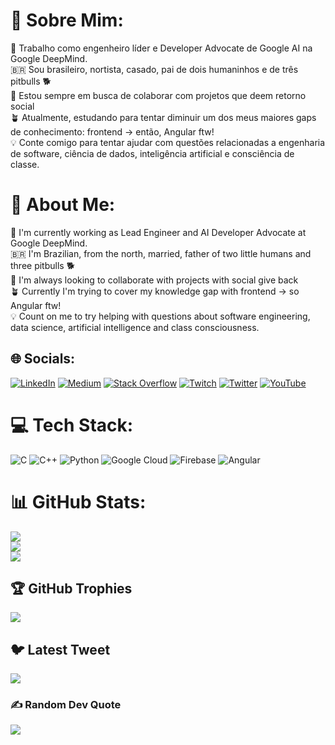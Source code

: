 # 💫 Sobre Mim:
🤖 Trabalho como engenheiro líder e Developer Advocate de Google AI na Google DeepMind.<br>🇧🇷 Sou brasileiro, nortista, casado, pai de dois humaninhos e de três pitbulls 🐕<br>🤝 Estou sempre em busca de colaborar com projetos que deem retorno social<br>🪴 Atualmente, estudando para tentar diminuir um dos meus maiores gaps de conhecimento: frontend -> então, Angular ftw!<br>💡 Conte comigo para tentar ajudar com questões relacionadas a engenharia de software, ciência de dados, inteligência artificial e consciência de classe.


# 💫 About Me:
🤖 I'm currently working as Lead Engineer and AI Developer Advocate at Google DeepMind.<br>🇧🇷 I'm Brazilian, from the north, married, father of two little humans and three pitbulls 🐕<br>🤝 I'm always looking to collaborate with projects with social give back<br>🪴 Currently I'm trying to cover my knowledge gap with frontend -> so Angular ftw!<br>💡 Count on me to try helping with questions about software engineering, data science, artificial intelligence and class consciousness.


## 🌐 Socials:
[![LinkedIn](https://img.shields.io/badge/LinkedIn-%230077B5.svg?logo=linkedin&logoColor=white)](https://linkedin.com/in/lucianommartins) [![Medium](https://img.shields.io/badge/Medium-12100E?logo=medium&logoColor=white)](https://medium.com/@lucianommartins) [![Stack Overflow](https://img.shields.io/badge/-Stackoverflow-FE7A16?logo=stack-overflow&logoColor=white)](https://stackoverflow.com/users/18227814) [![Twitch](https://img.shields.io/badge/Twitch-%239146FF.svg?logo=Twitch&logoColor=white)](https://twitch.tv/lucianommartins) [![Twitter](https://img.shields.io/badge/Twitter-%231DA1F2.svg?logo=Twitter&logoColor=white)](https://twitter.com/lucianommartins) [![YouTube](https://img.shields.io/badge/YouTube-%23FF0000.svg?logo=YouTube&logoColor=white)](https://youtube.com/@GoogleDevelopersBrasil) 


# 💻 Tech Stack:
![C](https://img.shields.io/badge/c-%2300599C.svg?style=plastic&logo=c&logoColor=white) ![C++](https://img.shields.io/badge/c++-%2300599C.svg?style=plastic&logo=c%2B%2B&logoColor=white) ![Python](https://img.shields.io/badge/python-3670A0?style=plastic&logo=python&logoColor=ffdd54) ![Google Cloud](https://img.shields.io/badge/Google%20Cloud-%234285F4.svg?style=plastic&logo=google-cloud&logoColor=white) ![Firebase](https://img.shields.io/badge/firebase-%23039BE5.svg?style=plastic&logo=firebase) ![Angular](https://img.shields.io/badge/angular-%23DD0031.svg?style=plastic&logo=angular&logoColor=white)
# 📊 GitHub Stats:
![](https://github-readme-stats.vercel.app/api?username=lucianommartins&theme=dark&hide_border=false&include_all_commits=true&count_private=true)<br/>
![](https://github-readme-streak-stats.herokuapp.com/?user=lucianommartins&theme=dark&hide_border=false)<br/>
![](https://github-readme-stats.vercel.app/api/top-langs/?username=lucianommartins&theme=dark&hide_border=false&include_all_commits=true&count_private=true&layout=compact)

## 🏆 GitHub Trophies
![](https://github-profile-trophy.vercel.app/?username=lucianommartins&theme=radical&no-frame=false&no-bg=true&margin-w=4)

## 🐦 Latest Tweet
[![](https://gtce.itsvg.in/api?username=lucianommartins)](https://github.com/VishwaGauravIn/github-twitter-card-embed)

### ✍️ Random Dev Quote
![](https://quotes-github-readme.vercel.app/api?type=horizontal&theme=dark)

